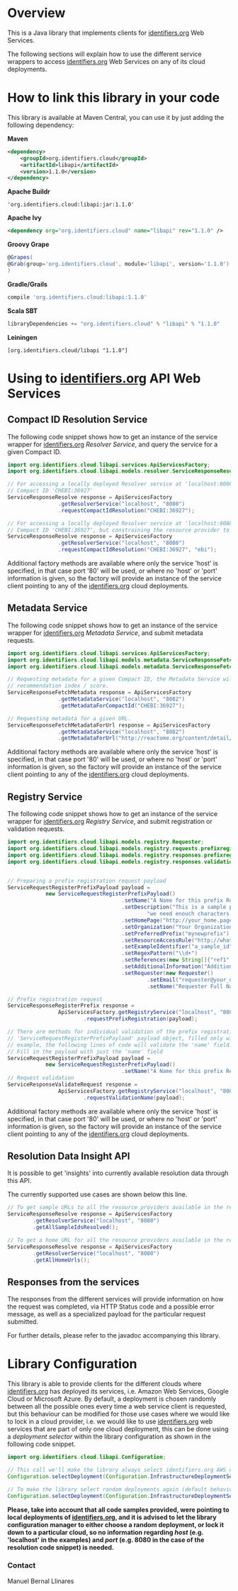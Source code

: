 # Overview
This is a Java library that implements clients for [identifiers.org](https://identifiers.org) Web Services.

The following sections will explain how to use the different service wrappers to access
[identifiers.org](https://identifiers.org) Web Services on any of its cloud deployments.


# How to link this library in your code
This library is available at Maven Central, you can use it by just adding the following dependency:

**Maven**
```xml
<dependency>
    <groupId>org.identifiers.cloud</groupId>
    <artifactId>libapi</artifactId>
    <version>1.1.0</version>
</dependency>
```

**Apache Buildr**
```
'org.identifiers.cloud:libapi:jar:1.1.0'
```

**Apache Ivy**
```xml
<dependency org="org.identifiers.cloud" name="libapi" rev="1.1.0" />
```

**Groovy Grape**
```groovy
@Grapes(
@Grab(group='org.identifiers.cloud', module='libapi', version='1.1.0')
)
```

**Gradle/Grails**
```gradle
compile 'org.identifiers.cloud:libapi:1.1.0'
```

**Scala SBT**
```scala
libraryDependencies += "org.identifiers.cloud" % "libapi" % "1.1.0"
```

**Leiningen**
```
[org.identifiers.cloud/libapi "1.1.0"]
```

# Using to [identifiers.org](https://identifiers.org) API Web Services
## Compact ID Resolution Service
The following code snippet shows how to get an instance of the service wrapper for
[identifiers.org](https://identifiers.org) _Resolver Service_, and query the service for a given Compact ID.
```java
import org.identifiers.cloud.libapi.services.ApiServicesFactory;
import org.identifiers.cloud.libapi.models.resolver.ServiceResponseResolve;

// For accessing a locally deployed Resolver service at 'localhost:8080', and requesting resolution of
// Compact ID 'CHEBI:36927'
ServiceResponseResolve response = ApiServicesFactory
                .getResolverService("localhost", "8080")
                .requestCompactIdResolution("CHEBI:36927");

// For accessing a locally deployed Resolver service at 'localhost:8080', and requesting resolution of
// Compact ID 'CHEBI:36927', but constraining the resource provider to 'ebi'
ServiceResponseResolve response = ApiServicesFactory
                .getResolverService("localhost", "8080")
                .requestCompactIdResolution("CHEBI:36927", "ebi");
```

Additional factory methods are available where only the service 'host' is specified, in that case port '80' will be
used, or where no 'host' or 'port' information is given, so the factory will provide an instance of the service client
pointing to any of the [identifiers.org](https://identifiers.org) cloud deployments.


## Metadata Service
The following code snippet shows how to get an instance of the service wrapper for
[identifiers.org](https://identifiers.org) _Metadata Service_, and submit metadata requests.
```java
import org.identifiers.cloud.libapi.services.ApiServicesFactory;
import org.identifiers.cloud.libapi.models.metadata.ServiceResponseFetchMetadata;
import org.identifiers.cloud.libapi.models.metadata.ServiceResponseFetchMetadataForUrl;

// Requesting metadata for a given Compact ID, the Metadata Service will choose the resource provider with the highest
// recommendation index / score.
ServiceResponseFetchMetadata response = ApiServicesFactory
                .getMetadataService("localhost", "8082")
                .getMetadataForCompactId("CHEBI:36927");

// Requesting metadata for a given URL.
ServiceResponseFetchMetadataForUrl response = ApiServicesFactory
                .getMetadataService("localhost", "8082")
                .getMetadataForUrl("http://reactome.org/content/detail/R-HSA-201451");
```

Additional factory methods are available where only the service 'host' is specified, in that case port '80' will be
used, or where no 'host' or 'port' information is given, so the factory will provide an instance of the service client
pointing to any of the [identifiers.org](https://identifiers.org) cloud deployments.


## Registry Service
The following code snippet shows how to get an instance of the service wrapper for
[identifiers.org](https://identifiers.org) _Registry Service_, and submit registration or validation requests.
```java
import org.identifiers.cloud.libapi.models.registry.Requester;
import org.identifiers.cloud.libapi.models.registry.requests.prefixregistration.ServiceRequestRegisterPrefixPayload;
import org.identifiers.cloud.libapi.models.registry.responses.prefixregistration.ServiceResponseRegisterPrefix;
import org.identifiers.cloud.libapi.models.registry.responses.validation.ServiceResponseValidateRequest;


// Preparing a prefix registration request payload
ServiceRequestRegisterPrefixPayload payload =
            new ServiceRequestRegisterPrefixPayload()
                                    .setName("A Name for this prefix Registration Request")
                                    .setDescription("This is a sample prefix registration request from a unit test of libapi, " +
                                            "we need enouch characters for the description")
                                    .setHomePage("http://your_home.page")
                                    .setOrganization("Your Organization")
                                    .setPreferredPrefix("mynewprefix")
                                    .setResourceAccessRule("http://whatever_url/{$id}")
                                    .setExampleIdentifier("a_sample_id")
                                    .setRegexPattern("\\d+")
                                    .setReferences(new String[]{"ref1", "ref2"})
                                    .setAdditionalInformation("Additional information about this unit test")
                                    .setRequester(new Requester()
                                            .setEmail("requester@your_organization.mail")
                                            .setName("Requester Full Name"));

// Prefix registration request
ServiceResponseRegisterPrefix response =
                ApiServicesFactory.getRegistryService("localhost", "8081")
                        .requestPrefixRegistration(payload);

// There are methods for individual validation of the prefix registration payload fields, they all use the same
// 'ServiceRequestRegisterPrefixPayload' payload object, filled only with the field that wants to be validated. As an
// example, the following lines of code will validate the 'name' field.
// Fill in the payload with just the 'name' field
ServiceRequestRegisterPrefixPayload payload =
            new ServiceRequestRegisterPrefixPayload()
                                    .setName("A Name for this prefix Registration Request");
// Request validation
ServiceResponseValidateRequest response =
                ApiServicesFactory.getRegistryService("localhost", "8081")
                        .requestValidationName(payload);
```

Additional factory methods are available where only the service 'host' is specified, in that case port '80' will be
used, or where no 'host' or 'port' information is given, so the factory will provide an instance of the service client
pointing to any of the [identifiers.org](https://identifiers.org) cloud deployments.

## Resolution Data Insight API
It is possible to get 'insights' into currently available resolution data through this API.

The currently supported use cases are shown below this line.

```java
// To get sample URLs to all the resource providers available in the resolution service, the following call can be used
ServiceResponseResolve response = ApiServicesFactory
        .getResolverService("localhost", "8080")
        .getAllSampleIdsResolved();

// To get a home URL for all the resource providers available in the resolution service, the following call can be used
ServiceResponseResolve response = ApiServicesFactory
        .getResolverService("localhost", "8080")
        .getAllHomeUrls();
```


## Responses from the services
The responses from the different services will provide information on how the request was completed, via HTTP Status
code and a possible error message, as well as a specialized payload for the particular request submitted.

For further details, please refer to the javadoc accompanying this library.

# Library Configuration
This library is able to provide clients for the different clouds where [identifiers.org](https://identifiers.org) has
deployed its services, i.e. Amazon Web Services, Google Cloud or Microsoft Azure. By default, a deployment is chosen
randomly between all the possible ones every time a web service client is requested, but this behaviour can be modified
for those use cases where we would like to lock in a cloud provider, i.e. we would like to use [identifiers.org](https://identifiers.org)
web services that are part of only one cloud deployment, this can be done using a _deployment selector_ within the
library configuration as shown in the following code snippet.

```java
import org.identifiers.cloud.libapi.Configuration;

// This call we'll make the library always select identifiers.org AWS deployment
Configuration.selectDeployment(Configuration.InfrastructureDeploymentSelector.AWS);

// To make the library select random deployments again (default behaviour), we use the 'ANY' selector
Configuration.selectDeployment(Configuration.InfrastructureDeploymentSelector.ANY);
```

**Please, take into account that all code samples provided, were pointing to local deployments of [identifiers.org](https://identifiers.org), and it is advised to let the library configuration manager to either choose a random deployment, or lock it down to a particular cloud, so no information regarding _host_ (e.g. 'localhost' in the examples) and _port_ (e.g. 8080 in the case of the resolution code snippet) is needed.**


### Contact
Manuel Bernal Llinares
